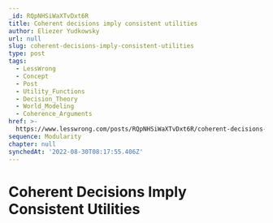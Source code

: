 ```yaml
---
_id: RQpNHSiWaXTvDxt6R
title: Coherent decisions imply consistent utilities
author: Eliezer Yudkowsky
url: null
slug: coherent-decisions-imply-consistent-utilities
type: post
tags:
  - LessWrong
  - Concept
  - Post
  - Utility_Functions
  - Decision_Theory
  - World_Modeling
  - Coherence_Arguments
href: >-
  https://www.lesswrong.com/posts/RQpNHSiWaXTvDxt6R/coherent-decisions-imply-consistent-utilities
sequence: Modularity
chapter: null
synchedAt: '2022-08-30T08:17:55.406Z'
---
```


# Coherent Decisions Imply Consistent Utilities
